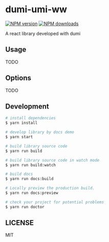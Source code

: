 # dumi-umi-ww

[![NPM version](https://img.shields.io/npm/v/dumi-umi-ww.svg?style=flat)](https://npmjs.org/package/dumi-umi-ww)
[![NPM downloads](http://img.shields.io/npm/dm/dumi-umi-ww.svg?style=flat)](https://npmjs.org/package/dumi-umi-ww)

A react library developed with dumi

## Usage

TODO

## Options

TODO

## Development

```bash
# install dependencies
$ yarn install

# develop library by docs demo
$ yarn start

# build library source code
$ yarn run build

# build library source code in watch mode
$ yarn run build:watch

# build docs
$ yarn run docs:build

# Locally preview the production build.
$ yarn run docs:preview

# check your project for potential problems
$ yarn run doctor
```

## LICENSE

MIT
